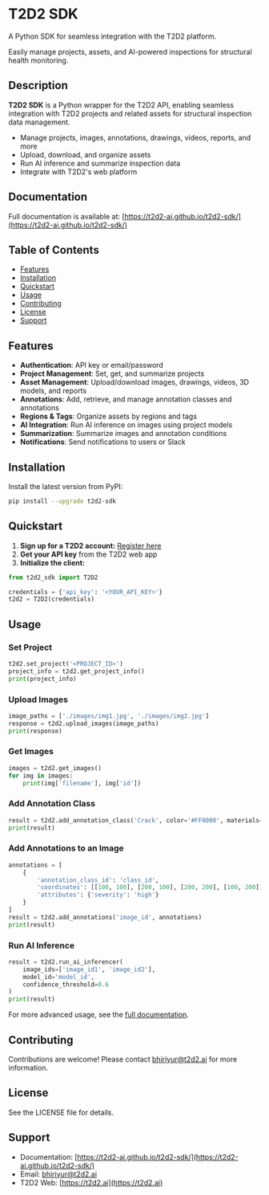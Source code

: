 # T2D2 SDK

A Python SDK for seamless integration with the T2D2 platform.

Easily manage projects, assets, and AI-powered inspections for structural health monitoring.

## Description

**T2D2 SDK** is a Python wrapper for the T2D2 API, enabling seamless integration with T2D2 projects and related assets for structural inspection data management.

- Manage projects, images, annotations, drawings, videos, reports, and more
- Upload, download, and organize assets
- Run AI inference and summarize inspection data
- Integrate with T2D2's web platform

## Documentation

Full documentation is available at: [https://t2d2-ai.github.io/t2d2-sdk/](https://t2d2-ai.github.io/t2d2-sdk/)

## Table of Contents
- [Features](#features)
- [Installation](#installation)
- [Quickstart](#quickstart)
- [Usage](#usage)
- [Contributing](#contributing)
- [License](#license)
- [Support](#support)

## Features

- **Authentication**: API key or email/password
- **Project Management**: Set, get, and summarize projects
- **Asset Management**: Upload/download images, drawings, videos, 3D models, and reports
- **Annotations**: Add, retrieve, and manage annotation classes and annotations
- **Regions & Tags**: Organize assets by regions and tags
- **AI Integration**: Run AI inference on images using project models
- **Summarization**: Summarize images and annotation conditions
- **Notifications**: Send notifications to users or Slack

## Installation

Install the latest version from PyPI:

```bash
pip install --upgrade t2d2-sdk
```

## Quickstart

1. **Sign up for a T2D2 account:** [Register here](https://app.t2d2.ai/auth/register)
2. **Get your API key** from the T2D2 web app
3. **Initialize the client:**

```python
from t2d2_sdk import T2D2

credentials = {'api_key': '<YOUR_API_KEY>'}
t2d2 = T2D2(credentials)
```

## Usage

### Set Project
```python
t2d2.set_project('<PROJECT_ID>')
project_info = t2d2.get_project_info()
print(project_info)
```

### Upload Images
```python
image_paths = ['./images/img1.jpg', './images/img2.jpg']
response = t2d2.upload_images(image_paths)
print(response)
```

### Get Images
```python
images = t2d2.get_images()
for img in images:
    print(img['filename'], img['id'])
```

### Add Annotation Class
```python
result = t2d2.add_annotation_class('Crack', color='#FF0000', materials=['Concrete'])
print(result)
```

### Add Annotations to an Image
```python
annotations = [
    {
        'annotation_class_id': 'class_id',
        'coordinates': [[100, 100], [200, 100], [200, 200], [100, 200]],
        'attributes': {'severity': 'high'}
    }
]
result = t2d2.add_annotations('image_id', annotations)
print(result)
```

### Run AI Inference
```python
result = t2d2.run_ai_inferencer(
    image_ids=['image_id1', 'image_id2'],
    model_id='model_id',
    confidence_threshold=0.6
)
print(result)
```

For more advanced usage, see the [full documentation](https://t2d2-ai.github.io/t2d2-sdk/).

## Contributing

Contributions are welcome! Please contact <bhiriyur@t2d2.ai> for more information.

## License

See the LICENSE file for details.

## Support

- Documentation: [https://t2d2-ai.github.io/t2d2-sdk/](https://t2d2-ai.github.io/t2d2-sdk/)
- Email: <bhiriyur@t2d2.ai>
- T2D2 Web: [https://t2d2.ai](https://t2d2.ai)
